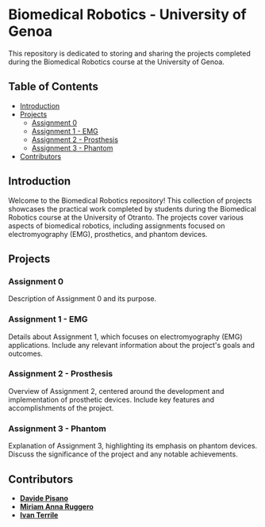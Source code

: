 # Biomedical Robotics - University of Genoa

This repository is dedicated to storing and sharing the projects completed during the Biomedical Robotics course at the University of Genoa.

## Table of Contents
- [Introduction](#introduction)
- [Projects](#projects)
  - [Assignment 0](#assignment-0)
  - [Assignment 1 - EMG](#assignment-1---emg)
  - [Assignment 2 - Prosthesis](#assignment-2---prosthesis)
  - [Assignment 3 - Phantom](#assignment-3---phantom)
- [Contributors](#contributors)

## Introduction

Welcome to the Biomedical Robotics repository! 
This collection of projects showcases the practical work completed by students during the Biomedical Robotics course at the University of Otranto. The projects cover various aspects of biomedical robotics, including assignments focused on electromyography (EMG), prosthetics, and phantom devices.

## Projects

### Assignment 0

Description of Assignment 0 and its purpose.

### Assignment 1 - EMG

Details about Assignment 1, which focuses on electromyography (EMG) applications. Include any relevant information about the project's goals and outcomes.

### Assignment 2 - Prosthesis

Overview of Assignment 2, centered around the development and implementation of prosthetic devices. Include key features and accomplishments of the project.

### Assignment 3 - Phantom

Explanation of Assignment 3, highlighting its emphasis on phantom devices. Discuss the significance of the project and any notable achievements.

## Contributors

- [**Davide Pisano**](https://github.com/DavidePisano)
- [**Miriam Anna Ruggero**](https://github.com/miryru)
- [**Ivan Terrile**](https://github.com/IvanTerrile)
